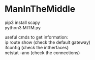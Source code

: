 # ManInTheMiddle
pip3 install scapy  
python3 MITM.py

useful cmds to get information:  
ip route show (check the default gateway)  
ifconfig (check the intherfaces)  
netstat -ano (check the connections)
